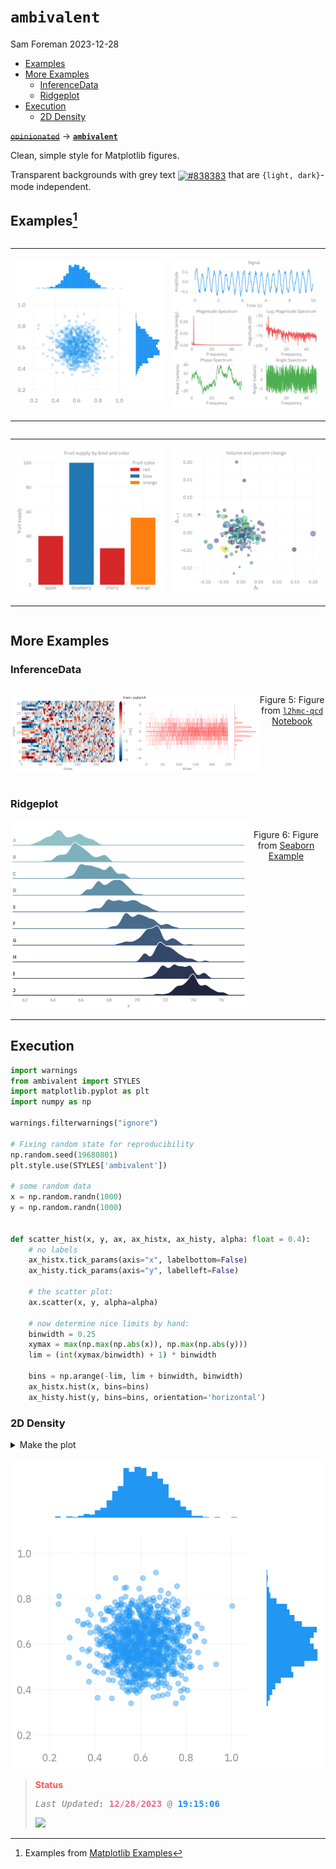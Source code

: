 # `ambivalent`
Sam Foreman
2023-12-28

- [Examples](#examplesexamples)
- [More Examples](#more-examples)
  - [InferenceData](#inferencedata)
  - [Ridgeplot](#ridgeplot)
- [Execution](#execution)
  - [2D Density](#d-density)

[~~`opinionated`~~](https://github.com/saforem2/opinionated)
$\longrightarrow$
[**`ambivalent`**](https://github.com/saforem2/ambivalent)

Clean, simple style for Matplotlib figures.

Transparent backgrounds with grey text <a href='#'><img valign='middle'
    alt='#838383' src='https://readme-swatches.vercel.app/838383'/></a>
that are `{light, dark}`-mode independent.

## Examples[^1]

<div layout-valign="bottom"
style="display: flex; text-align:center; align-items: flex-end;">

<table>
<colgroup>
<col style="width: 50%" />
<col style="width: 50%" />
</colgroup>
<tbody>
<tr class="odd">
<td style="text-align: center;"><div width="50.0%"
data-layout-align="center">
<p><img src="./assets/density-2d.svg" id="fig-density" class="stretch"
data-fig.extended="false" alt="Figure 1: 2D Density" /></p>
</div></td>
<td style="text-align: center;"><div width="50.0%"
data-layout-align="center">
<p><img src="./assets/spectrum.svg" id="fig-spectrum" class="stretch"
data-fig.extended="false" alt="Figure 2: spectrum" /></p>
</div></td>
</tr>
</tbody>
</table>

</div>

<div layout-valign="bottom"
style="display: flex; text-align:center; align-items: flex-end;">

<table>
<colgroup>
<col style="width: 50%" />
<col style="width: 50%" />
</colgroup>
<tbody>
<tr class="odd">
<td style="text-align: center;"><div width="50.0%"
data-layout-align="center">
<p><img src="./assets/bar.svg" id="fig-bar" class="stretch"
data-fig.extended="false" alt="Figure 3: bar" /></p>
</div></td>
<td style="text-align: center;"><div width="50.0%"
data-layout-align="center">
<p><img src="./assets/scatter.svg" id="fig-scatter" class="stretch"
data-fig.extended="false" alt="Figure 4: scatter" /></p>
</div></td>
</tr>
</tbody>
</table>

</div>

## More Examples

### InferenceData

<div id="fig-chains" style="display: flex; text-align:center;">

![chains](./assets/chains.svg)

Figure 5: Figure from [`l2hmc-qcd`
Notebook](https://saforem2.github.io/l2hmc-qcd/qmd/l2hmc-2dU1/l2hmc-2dU1.html)

</div>

### Ridgeplot

<div id="fig-ridgeplot" style="display: flex; text-align:center;">

<img src="./assets/ridgeplot.svg" style="width:75.0%" alt="ridgeplot" />

Figure 6: Figure from [Seaborn
Example](https://seaborn.pydata.org/examples/kde_ridgeplot)

</div>

------------------------------------------------------------------------

## Execution

``` python
import warnings
from ambivalent import STYLES
import matplotlib.pyplot as plt
import numpy as np

warnings.filterwarnings("ignore")

# Fixing random state for reproducibility
np.random.seed(19680801)
plt.style.use(STYLES['ambivalent'])

# some random data
x = np.random.randn(1000)
y = np.random.randn(1000)


def scatter_hist(x, y, ax, ax_histx, ax_histy, alpha: float = 0.4):
    # no labels
    ax_histx.tick_params(axis="x", labelbottom=False)
    ax_histy.tick_params(axis="y", labelleft=False)

    # the scatter plot:
    ax.scatter(x, y, alpha=alpha)

    # now determine nice limits by hand:
    binwidth = 0.25
    xymax = max(np.max(np.abs(x)), np.max(np.abs(y)))
    lim = (int(xymax/binwidth) + 1) * binwidth

    bins = np.arange(-lim, lim + binwidth, binwidth)
    ax_histx.hist(x, bins=bins)
    ax_histy.hist(y, bins=bins, orientation='horizontal')
```

### 2D Density

<details>
<summary>Make the plot</summary>

``` python
# Start with a square Figure.
fig = plt.figure(figsize=(6, 6))
# Add a gridspec with two rows and two columns and a ratio of 1 to 4 between
# the size of the marginal axes and the main axes in both directions.
# Also adjust the subplot parameters for a square plot.
gs = fig.add_gridspec(2, 2,  width_ratios=(4, 1), height_ratios=(1, 4),
                      left=0.1, right=0.9, bottom=0.1, top=0.9,
                      wspace=0.15, hspace=0.15)
# Create the Axes.
ax = fig.add_subplot(gs[1, 0])
ax_histx = fig.add_subplot(gs[0, 0], sharex=ax)
ax_histy = fig.add_subplot(gs[1, 1], sharey=ax)
_ = fig.axes[1].grid(False)
_ = fig.axes[2].set_xticklabels([])
_ = fig.axes[1].set_yticklabels([])
_ = fig.axes[2].grid(False)
_ = fig.axes[0].set_xticklabels(fig.axes[0].get_xticklabels())
_ = fig.axes[0].set_yticklabels(fig.axes[0].get_yticklabels())

# Draw the scatter plot and marginals.
_ = scatter_hist(x, y, ax, ax_histx, ax_histy)
_ = plt.show()
```

</details>

<img src="index_files/figure-commonmark/fig-py-density2d-output-1.png"
id="fig-py-density2d" alt="Figure 7: 2D Density plot" />

<div>

> **<span style="color: #FF5252;"> Status</span>**
>
> <pre style="white-space:pre;overflow-x:auto;line-height:normal;font-family:Menlo,'DejaVu Sans Mono',consolas,'Courier New',monospace"><span style="color: #7f7f7f; text-decoration-color: #7f7f7f; font-style: italic">Last Updated</span>: <span style="color: #f06292; text-decoration-color: #f06292; font-weight: bold">12</span><span style="color: #f06292; text-decoration-color: #f06292">/</span><span style="color: #f06292; text-decoration-color: #f06292; font-weight: bold">28</span><span style="color: #f06292; text-decoration-color: #f06292">/</span><span style="color: #f06292; text-decoration-color: #f06292; font-weight: bold">2023</span> <span style="color: #7f7f7f; text-decoration-color: #7f7f7f">@</span> <span style="color: #1a8fff; text-decoration-color: #1a8fff; font-weight: bold">19:15:06</span>
> </pre>
>
> <span style="text-align:center;">![](https://hits.seeyoufarm.com/api/count/incr/badge.svg?url=https%3A%2F%2Fsaforem2.github.io%2Fambivalent&count_bg=%23222222&title_bg=%23303030&icon=&icon_color=%23E7E7E7)</span>

</div>

[^1]: Examples from [Matplotlib
    Examples](https://matplotlib.org/stable/gallery/index.html)
